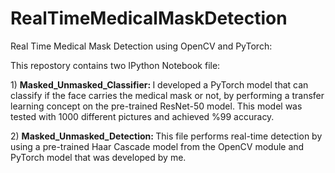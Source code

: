 # RealTimeMedicalMaskDetection

<p> Real Time Medical Mask Detection using OpenCV and PyTorch: </p>
<p> This repostory contains two IPython Notebook file: </p>
<p> 1) <strong> Masked_Unmasked_Classifier: </strong> I developed a PyTorch model that can classify if the face carries the medical mask or not, by performing a transfer learning concept on the pre-trained ResNet-50 model. This model was tested with 1000 different pictures and achieved %99 accuracy.</p>

<p> 2) <strong> Masked_Unmasked_Detection: </strong> This file performs real-time detection by using a pre-trained Haar Cascade model from the OpenCV module and PyTorch model that was developed by me. </p>
